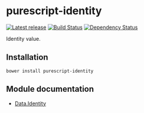 # purescript-identity

[![Latest release](http://img.shields.io/bower/v/purescript-identity.svg)](https://github.com/purescript/purescript-identity/releases)
[![Build Status](https://travis-ci.org/purescript/purescript-identity.svg?branch=master)](https://travis-ci.org/purescript/purescript-identity)
[![Dependency Status](https://www.versioneye.com/user/projects/55848cab363861001b0001a5/badge.svg?style=flat)](https://www.versioneye.com/user/projects/55848cab363861001b0001a5)

Identity value.

## Installation

```
bower install purescript-identity
```

## Module documentation

- [Data.Identity](docs/Data.Identity.md)
